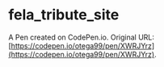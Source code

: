 # fela_tribute_site

A Pen created on CodePen.io. Original URL: [https://codepen.io/otega99/pen/XWRJYrz](https://codepen.io/otega99/pen/XWRJYrz).


